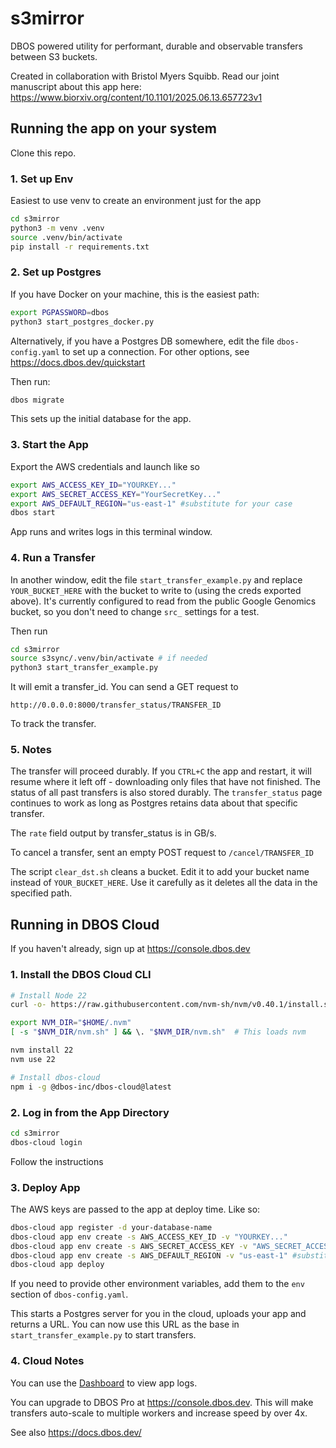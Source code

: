 # s3mirror

DBOS powered utility for performant, durable and observable transfers between S3 buckets.

Created in collaboration with Bristol Myers Squibb. Read our joint manuscript about this app here:
https://www.biorxiv.org/content/10.1101/2025.06.13.657723v1

## Running the app on your system

Clone this repo.

### 1. Set up Env
Easiest to use venv to create an environment just for the app
```bash
cd s3mirror
python3 -m venv .venv
source .venv/bin/activate
pip install -r requirements.txt
```

### 2. Set up Postgres
If you have Docker on your machine, this is the easiest path:
```bash
export PGPASSWORD=dbos
python3 start_postgres_docker.py
```
Alternatively, if you have a Postgres DB somewhere, edit the file `dbos-config.yaml` to set up a connection. For other options, see https://docs.dbos.dev/quickstart

Then run:
```bash
dbos migrate
```
This sets up the initial database for the app.

### 3. Start the App
Export the AWS credentials and launch like so

```bash
export AWS_ACCESS_KEY_ID="YOURKEY..."
export AWS_SECRET_ACCESS_KEY="YourSecretKey..."
export AWS_DEFAULT_REGION="us-east-1" #substitute for your case
dbos start
```
App runs and writes logs in this terminal window.


### 4. Run a Transfer
In another window, edit the file `start_transfer_example.py` and replace `YOUR_BUCKET_HERE` with the bucket to write to (using the creds exported above). It's currently configured to read from the public Google Genomics bucket, so you don't need to change `src_` settings for a test. 

Then run
```bash
cd s3mirror
source s3sync/.venv/bin/activate # if needed
python3 start_transfer_example.py
```
It will emit a transfer_id. You can send a GET request to 
```
http://0.0.0.0:8000/transfer_status/TRANSFER_ID
```
To track the transfer.

### 5. Notes
The transfer will proceed durably. If you `CTRL+C` the app and restart, it will resume where it left off - downloading only files that have not finished. The status of all past transfers is also stored durably. The `transfer_status` page continues to work as long as Postgres retains data about that specific transfer.

The `rate` field output by transfer_status is in GB/s. 

To cancel a transfer, sent an empty POST request to `/cancel/TRANSFER_ID`

The script `clear_dst.sh` cleans a bucket. Edit it to add your bucket name instead of `YOUR_BUCKET_HERE`. Use it carefully as it deletes all the data in the specified path.

## Running in DBOS Cloud

If you haven't already, sign up at https://console.dbos.dev

### 1. Install the DBOS Cloud CLI

```bash
# Install Node 22
curl -o- https://raw.githubusercontent.com/nvm-sh/nvm/v0.40.1/install.sh | bash

export NVM_DIR="$HOME/.nvm"
[ -s "$NVM_DIR/nvm.sh" ] && \. "$NVM_DIR/nvm.sh"  # This loads nvm

nvm install 22
nvm use 22

# Install dbos-cloud
npm i -g @dbos-inc/dbos-cloud@latest
```

### 2. Log in from the App Directory

```bash
cd s3mirror
dbos-cloud login
```
Follow the instructions

### 3. Deploy App

The AWS keys are passed to the app at deploy time. Like so:

```bash
dbos-cloud app register -d your-database-name
dbos-cloud app env create -s AWS_ACCESS_KEY_ID -v "YOURKEY..."
dbos-cloud app env create -s AWS_SECRET_ACCESS_KEY -v "AWS_SECRET_ACCESS_KEY"
dbos-cloud app env create -s AWS_DEFAULT_REGION -v "us-east-1" #substitute for your case
dbos-cloud app deploy
```
If you need to provide other environment variables, add them to the `env` section of `dbos-config.yaml`. 

This starts a Postgres server for you in the cloud, uploads your app and returns a URL. You can now use this URL as the base in `start_transfer_example.py` to start transfers.

### 4. Cloud Notes

You can use the [Dashboard](https://docs.dbos.dev/cloud-tutorials/monitoring-dashboard) to view app logs. 

You can upgrade to DBOS Pro at https://console.dbos.dev. This will make transfers auto-scale to multiple workers and increase speed by over 4x. 

See also https://docs.dbos.dev/
